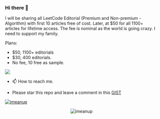 ### Hi there 👋

I will be sharing all LeetCode Editorial (Premium and Non-premium - Algorithm) with first 10 articles free of cost. Later, at $50 for all 1100+ articles for lifetime access. The fee is nominal as the world is going crazy. I need to support my family.

Plans:
- $50, 1100+ editorials
- $30, 400 editorials.
- No fee, 10 free as sample.

![](https://komarev.com/ghpvc/?username=icsray&color=green)

- 📫 How to reach me.

- Please star this repo and leave a comment in this [GIST](https://gist.github.com/icsray/5651cbbf4479f4b4524aea3a1207c493)

<p align="left"> <a href="https://github.com/ryo-ma/github-profile-trophy"><img src="https://github-profile-trophy.vercel.app/?username=icsray" alt="imeanup" /></a> </p>


<p style="text-align:center;"><img src="https://github-readme-stats.vercel.app/api/top-langs?username=icsray&show_icons=true&locale=en&layout=compact" alt="imeanup" ></p>

<!--
**icsray/icsray** is a ✨ _special_ ✨ repository because its `README.md` (this file) appears on your GitHub profile.

Here are some ideas to get you started:

- 🔭 I’m currently working on ...
- 🌱 I’m currently learning ...
- 👯 I’m looking to collaborate on ...
- 🤔 I’m looking for help with ...
- 💬 Ask me about ...
- 📫 How to reach me: ...
- 😄 Pronouns: ...
- ⚡ Fun fact: ...
-->
